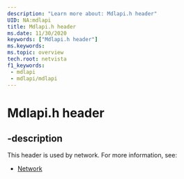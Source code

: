 ```yaml
---
description: "Learn more about: Mdlapi.h header"
UID: NA:mdlapi
title: Mdlapi.h header
ms.date: 11/30/2020
keywords: ["Mdlapi.h header"]
ms.keywords: 
ms.topic: overview
tech.root: netvista
f1_keywords:
 - mdlapi
 - mdlapi/mdlapi
---
```


# Mdlapi.h header


## -description

This header is used by network. For more information, see:

- [Network](../_netvista/index.md)

